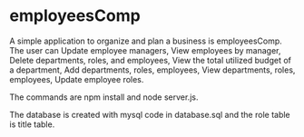 # employeesComp

A simple application to organize and plan a business is employeesComp.
The user can Update employee managers, View employees by manager, Delete departments, roles, and employees, View the total utilized budget of a department, Add departments, roles, employees, View departments, roles, employees, Update employee roles.

The commands are npm install and node server.js.

The database is created with mysql code in database.sql and the role table is title table. 